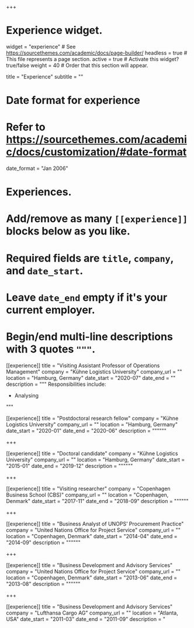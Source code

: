 +++
# Experience widget.
widget = "experience"  # See https://sourcethemes.com/academic/docs/page-builder/
headless = true  # This file represents a page section.
active = true  # Activate this widget? true/false
weight = 40  # Order that this section will appear.

title = "Experience"
subtitle = ""

# Date format for experience
#   Refer to https://sourcethemes.com/academic/docs/customization/#date-format
date_format = "Jan 2006"

# Experiences.
#   Add/remove as many `[[experience]]` blocks below as you like.
#   Required fields are `title`, `company`, and `date_start`.
#   Leave `date_end` empty if it's your current employer.
#   Begin/end multi-line descriptions with 3 quotes `"""`.
[[experience]]
  title = "Visiting Assistant Professor of Operations Management"
  company = "Kühne Logistics University"
  company_url = ""
  location = "Hamburg, Germany"
  date_start = "2020-07"
  date_end = ""
  description = """
  Responsibilities include:
  
  * Analysing

  """

[[experience]]
  title = "Postdoctoral research fellow"
  company = "Kühne Logistics University"
  company_url = ""
  location = "Hamburg, Germany"
  date_start = "2020-01"
  date_end = "2020-06"
  description = """"""

+++


[[experience]]
  title = "Doctoral candidate"
  company = "Kühne Logistics University"
  company_url = ""
  location = "Hamburg, Germany"
  date_start = "2015-01"
  date_end = "2019-12"
  description = """"""

+++



[[experience]]
  title = "Visiting researcher"
  company = "Copenhagen Business School (CBS)"
  company_url = ""
  location = "Copenhagen, Denmark"
  date_start = "2017-11"
  date_end = "2018-09"
  description = """"""

+++



[[experience]]
  title = "Business Analyst of UNOPS’ Procurement Practice"
  company = "United Nations Office for Project Service"
  company_url = ""
  location = "Copenhagen, Denmark"
  date_start = "2014-04"
  date_end = "2014-09"
  description = """"""

+++



[[experience]]
  title = "Business Development and Advisory Services"
  company = "United Nations Office for Project Service"
  company_url = ""
  location = "Copenhagen, Denmark"
  date_start = "2013-06"
  date_end = "2013-08"
  description = """"""

+++


[[experience]]
  title = "Business Development and Advisory Services"
  company = "Lufthansa Cargo AG"
  company_url = ""
  location = "Atlanta, USA"
  date_start = "2011-03"
  date_end = "2011-09"
  description = "

